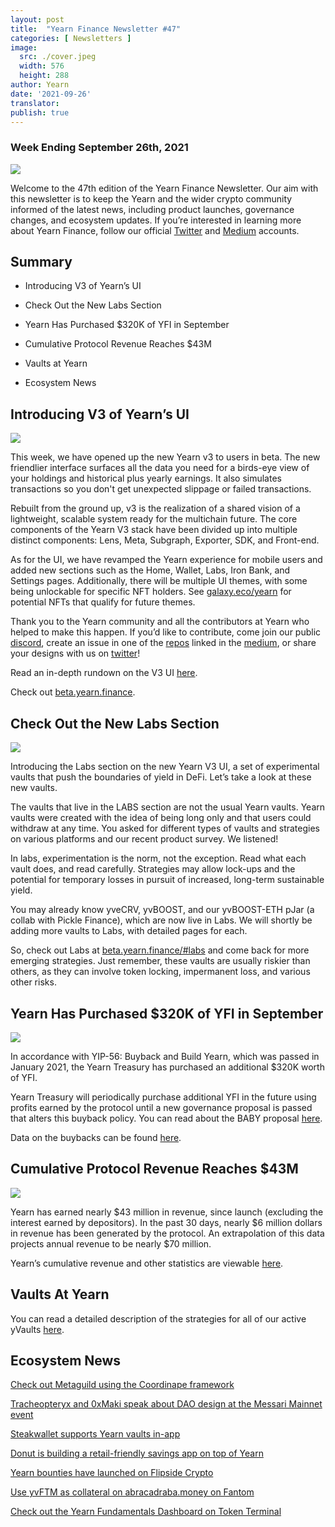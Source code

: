 ```yaml
---
layout: post
title:  "Yearn Finance Newsletter #47"
categories: [ Newsletters ]
image:
  src: ./cover.jpeg
  width: 576
  height: 288
author: Yearn
date: '2021-09-26'
translator:
publish: true
---
```



### Week Ending September 26th, 2021

![](/_posts/_newsletters/Yearn-Finance-Newsletter-47/cover.jpeg?w=880&h=440)

Welcome to the 47th edition of the Yearn Finance Newsletter. Our aim with this newsletter is to keep the Yearn and the wider crypto community informed of the latest news, including product launches, governance changes, and ecosystem updates. If you’re interested in learning more about Yearn Finance, follow our official [Twitter](https://twitter.com/iearnfinance) and [Medium](https://medium.com/iearn) accounts.

## Summary

-   Introducing V3 of Yearn’s UI

-   Check Out the New Labs Section

-   Yearn Has Purchased $320K of YFI in September

-   Cumulative Protocol Revenue Reaches $43M

-   Vaults at Yearn

-   Ecosystem News


## Introducing V3 of Yearn’s UI

![](/_posts/_newsletters/Yearn-Finance-Newsletter-47/image2.jpg)

This week, we have opened up the new Yearn v3 to users in beta. The new friendlier interface surfaces all the data you need for a birds-eye view of your holdings and historical plus yearly earnings. It also simulates transactions so you don't get unexpected slippage or failed transactions.

Rebuilt from the ground up, v3 is the realization of a shared vision of a lightweight, scalable system ready for the multichain future. The core components of the Yearn V3 stack have been divided up into multiple distinct components: Lens, Meta, Subgraph, Exporter, SDK, and Front-end. 

As for the UI, we have revamped the Yearn experience for mobile users and added new sections such as the Home, Wallet, Labs, Iron Bank, and Settings pages. Additionally, there will be multiple UI themes, with some being unlockable for specific NFT holders. See [galaxy.eco/yearn](https://galaxy.eco/yearn) for potential NFTs that qualify for future themes.

Thank you to the Yearn community and all the contributors at Yearn who helped to make this happen. If you’d like to contribute, come join our public [discord](https://discord.gg/8rF374XkXy), create an issue in one of the [repos](https://github.com/yearn) linked in the [medium](https://medium.com/iearn/yearn-ui-v3-0-a194355bdb1f), or share your designs with us on [twitter](https://twitter.com/iearnfinance)!

Read an in-depth rundown on the V3 UI [here](https://medium.com/iearn/yearn-ui-v3-0-a194355bdb1f).

Check out [beta.yearn.finance](https://beta.yearn.finance/).

## Check Out the New Labs Section

![](/_posts/_newsletters/Yearn-Finance-Newsletter-47/image3.jpg)

Introducing the Labs section on the new Yearn V3 UI, a set of experimental vaults that push the boundaries of yield in DeFi. Let’s take a look at these new vaults.

The vaults that live in the LABS section are not the usual Yearn vaults. Yearn vaults were created with the idea of being long only and that users could withdraw at any time. You asked for different types of vaults and strategies on various platforms and our recent product survey. We listened!

In labs, experimentation is the norm, not the exception. Read what each vault does, and read carefully. Strategies may allow lock-ups and the potential for temporary losses in pursuit of increased, long-term sustainable yield.

You may already know yveCRV, yvBOOST, and our yvBOOST-ETH pJar (a collab with Pickle Finance), which are now live in Labs. We will shortly be adding more vaults to Labs, with detailed pages for each.

So, check out Labs at [beta.yearn.finance/#labs](https://beta.yearn.finance/#/labs) and come back for more emerging strategies. Just remember, these vaults are usually riskier than others, as they can involve token locking, impermanent loss, and various other risks.

## Yearn Has Purchased $320K of YFI in September

![](/_posts/_newsletters/Yearn-Finance-Newsletter-47/image4.jpg)

In accordance with YIP-56: Buyback and Build Yearn, which was passed in January 2021, the Yearn Treasury has purchased an additional $320K worth of YFI.

Yearn Treasury will periodically purchase additional YFI in the future using profits earned by the protocol until a new governance proposal is passed that alters this buyback policy. You can read about the BABY proposal [here](https://snapshot.org/#/yearn/proposal/Qmb6gBzjvgLMazSrQQGVcjutLNdkVyM2Lh6yckMzdoaHWZ). 

Data on the buybacks can be found [here](https://www.yfistats.com/financials/YFIBuybacks.html).

## Cumulative Protocol Revenue Reaches $43M

![](/_posts/_newsletters/Yearn-Finance-Newsletter-47/image5.jpg)

Yearn has earned nearly $43 million in revenue, since launch (excluding the interest earned by depositors). In the past 30 days, nearly $6 million dollars in revenue has been generated by the protocol. An extrapolation of this data projects annual revenue to be nearly $70 million. 

Yearn’s cumulative revenue and other statistics are viewable [here](https://www.yfistats.com/).

## Vaults At Yearn

You can read a detailed description of the strategies for all of our active yVaults [here](https://medium.com/yearn-state-of-the-vaults/the-vaults-at-yearn-9237905ffed3).

## Ecosystem News

[Check out Metaguild using the Coordinape framework](https://twitter.com/metaguildcom/status/1440368717888557068)

[Tracheopteryx and 0xMaki speak about DAO design at the Messari Mainnet event](https://twitter.com/MessariCrypto/status/1440412651457110020)

[Steakwallet supports Yearn vaults in-app](https://twitter.com/steakwallet/status/1440734147194994694)

[Donut is building a retail-friendly savings app on top of Yearn](https://twitter.com/bantg/status/1438680337735987209)

[Yearn bounties have launched on Flipside Crypto](https://twitter.com/flipsidecrypto/status/1438613782507446273)

[Use yvFTM as collateral on abracadraba.money on Fantom](https://twitter.com/MIM_Spell/status/1441912161001820161?s=20)

[Check out the Yearn Fundamentals Dashboard on Token Terminal](https://twitter.com/iearnfinance/status/1441179921523507200)
